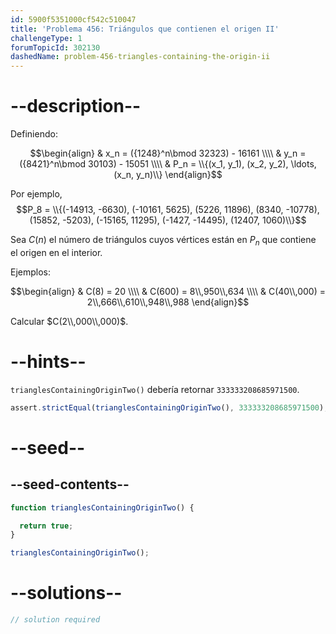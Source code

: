 ```yaml
---
id: 5900f5351000cf542c510047
title: 'Problema 456: Triángulos que contienen el origen II'
challengeType: 1
forumTopicId: 302130
dashedName: problem-456-triangles-containing-the-origin-ii
---
```


# --description--

Definiendo:

$$\begin{align}   & x_n = ({1248}^n\bmod 32323) - 16161 \\\\
  & y_n = ({8421}^n\bmod 30103) - 15051 \\\\ & P_n = \\{(x_1, y_1), (x_2, y_2), \ldots, (x_n, y_n)\\} \end{align}$$

Por ejemplo, $$P_8 = \\{(-14913, -6630), (-10161, 5625), (5226, 11896), (8340, -10778), (15852, -5203), (-15165, 11295), (-1427, -14495), (12407, 1060)\\}$$

Sea $C(n)$ el número de triángulos cuyos vértices están en $P_n$ que contiene el origen en el interior.

Ejemplos:

$$\begin{align}   & C(8) = 20 \\\\
  & C(600) = 8\\,950\\,634 \\\\ & C(40\\,000) = 2\\,666\\,610\\,948\\,988 \end{align}$$

Calcular $C(2\\,000\\,000)$.

# --hints--

`trianglesContainingOriginTwo()` debería retornar `333333208685971500`.

```js
assert.strictEqual(trianglesContainingOriginTwo(), 333333208685971500);
```

# --seed--

## --seed-contents--

```js
function trianglesContainingOriginTwo() {

  return true;
}

trianglesContainingOriginTwo();
```

# --solutions--

```js
// solution required
```
